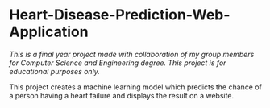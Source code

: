 # Heart-Disease-Prediction-Web-Application
*This is a final year project made with collaboration of my group members for Computer Science and Engineering degree. This project is for educational purposes only.*

This project creates a machine learning model which predicts the chance of a person having a heart failure and displays the result on a website.
